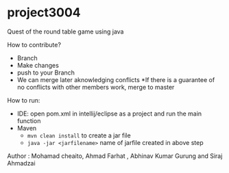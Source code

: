 # project3004
Quest of the round table game using java

How to contribute?
* Branch 
* Make changes
* push to your Branch
* We can merge later aknowledging conflicts
*If there is a guarantee of no conflicts with other members work, merge to master

How to run:
* IDE: open pom.xml in intellij/eclipse as a project and run the main function
* Maven
    * `mvn clean install` to create a jar file
    * `java -jar <jarfilename>` name of jarfile created in above step

Author : Mohamad cheaito, Ahmad Farhat , Abhinav Kumar Gurung and Siraj Ahmadzai



